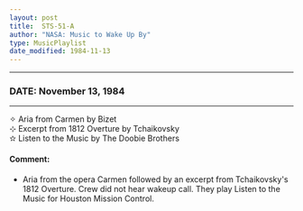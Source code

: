 ```yaml
---
layout: post
title:  STS-51-A
author: "NASA: Music to Wake Up By"
type: MusicPlaylist
date_modified: 1984-11-13
---
```


----
### DATE: November 13, 1984
----
✧ Aria from Carmen by Bizet  &nbsp;<br />⊹ Excerpt from 1812 Overture by Tchaikovsky  &nbsp;<br />✫ Listen to the Music by The Doobie Brothers

#### Comment:
* Aria from the opera Carmen followed by an excerpt from Tchaikovsky's 1812 Overture. Crew did not hear wakeup call. They play Listen to the Music for Houston Mission Control.
